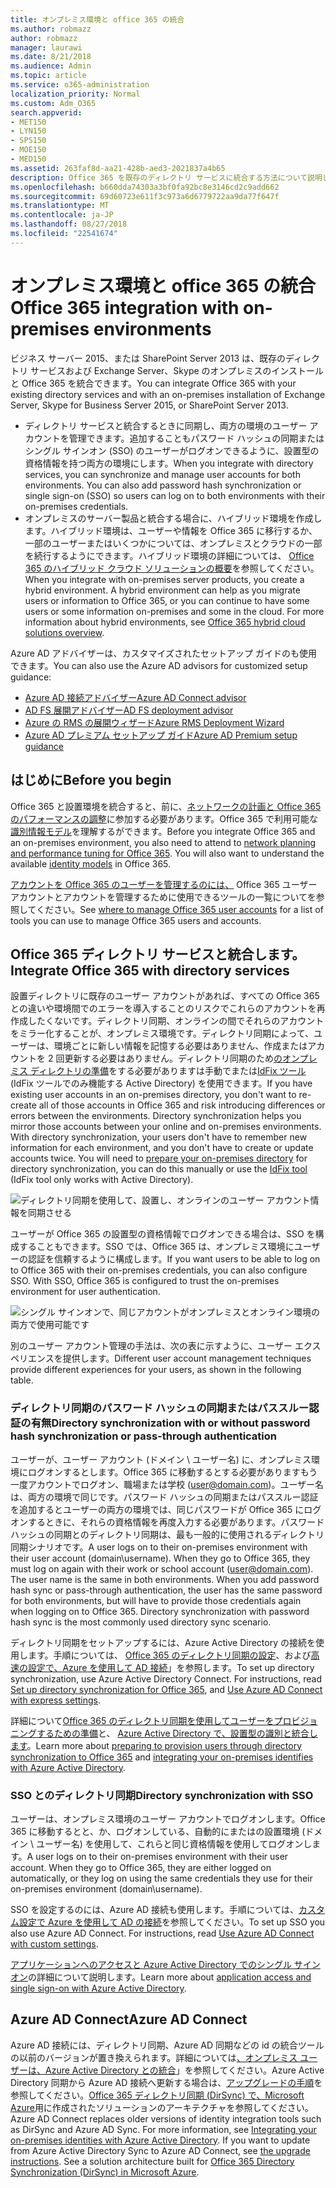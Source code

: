 ```yaml
---
title: オンプレミス環境と office 365 の統合
ms.author: robmazz
author: robmazz
manager: laurawi
ms.date: 8/21/2018
ms.audience: Admin
ms.topic: article
ms.service: o365-administration
localization_priority: Normal
ms.custom: Adm_O365
search.appverid:
- MET150
- LYN150
- SPS150
- MOE150
- MED150
ms.assetid: 263faf8d-aa21-428b-aed3-2021837a4b65
description: Office 365 を既存のディレクトリ サービスに統合する方法について説明します。
ms.openlocfilehash: b660dda74303a3bf0fa92bc8e3146cd2c9add662
ms.sourcegitcommit: 69d60723e611f3c973a6d6779722aa9da77f647f
ms.translationtype: MT
ms.contentlocale: ja-JP
ms.lasthandoff: 08/27/2018
ms.locfileid: "22541674"
---
```

# <a name="office-365-integration-with-on-premises-environments"></a><span data-ttu-id="b7cdd-103">オンプレミス環境と office 365 の統合</span><span class="sxs-lookup"><span data-stu-id="b7cdd-103">Office 365 integration with on-premises environments</span></span>

<span data-ttu-id="b7cdd-104">ビジネス サーバー 2015、または SharePoint Server 2013 は、既存のディレクトリ サービスおよび Exchange Server、Skype のオンプレミスのインストールと Office 365 を統合できます。</span><span class="sxs-lookup"><span data-stu-id="b7cdd-104">You can integrate Office 365 with your existing directory services and with an on-premises installation of Exchange Server, Skype for Business Server 2015, or SharePoint Server 2013.</span></span>
  
 - <span data-ttu-id="b7cdd-p101">ディレクトリ サービスと統合するときに同期し、両方の環境のユーザー アカウントを管理できます。追加することもパスワード ハッシュの同期またはシングル サインオン (SSO) のユーザーがログオンできるように、設置型の資格情報を持つ両方の環境にします。</span><span class="sxs-lookup"><span data-stu-id="b7cdd-p101">When you integrate with directory services, you can synchronize and manage user accounts for both environments. You can also add password hash synchronization or single sign-on (SSO) so users can log on to both environments with their on-premises credentials.</span></span>
 - <span data-ttu-id="b7cdd-p102">オンプレミスのサーバー製品と統合する場合に、ハイブリッド環境を作成します。ハイブリッド環境は、ユーザーや情報を Office 365 に移行するか、一部のユーザーまたはいくつかについては、オンプレミスとクラウドの一部を続行するようにできます。ハイブリッド環境の詳細については、 [Office 365 のハイブリッド クラウド ソリューションの概要](https://support.office.com/article/59616fab-acdb-40e9-b414-cf0c965c80b7)を参照してください。</span><span class="sxs-lookup"><span data-stu-id="b7cdd-p102">When you integrate with on-premises server products, you create a hybrid environment. A hybrid environment can help as you migrate users or information to Office 365, or you can continue to have some users or some information on-premises and some in the cloud. For more information about hybrid environments, see [Office 365 hybrid cloud solutions overview](https://support.office.com/article/59616fab-acdb-40e9-b414-cf0c965c80b7).</span></span>

<span data-ttu-id="b7cdd-110">Azure AD アドバイザーは、カスタマイズされたセットアップ ガイドのも使用できます。</span><span class="sxs-lookup"><span data-stu-id="b7cdd-110">You can also use the Azure AD advisors for customized setup guidance:</span></span>
- [<span data-ttu-id="b7cdd-111">Azure AD 接続アドバイザー</span><span class="sxs-lookup"><span data-stu-id="b7cdd-111">Azure AD Connect advisor</span></span>](https://aka.ms/aadconnectpwsync)
- [<span data-ttu-id="b7cdd-112">AD FS 展開アドバイザー</span><span class="sxs-lookup"><span data-stu-id="b7cdd-112">AD FS deployment advisor</span></span>](https://aka.ms/adfsguidance)
- [<span data-ttu-id="b7cdd-113">Azure の RMS の展開ウィザード</span><span class="sxs-lookup"><span data-stu-id="b7cdd-113">Azure RMS Deployment Wizard</span></span>](https://aka.ms/azuremsguidance)
- [<span data-ttu-id="b7cdd-114">Azure AD プレミアム セットアップ ガイド</span><span class="sxs-lookup"><span data-stu-id="b7cdd-114">Azure AD Premium setup guidance</span></span>](https://aka.ms/aadpguidance)
   
## <a name="before-you-begin"></a><span data-ttu-id="b7cdd-115">はじめに</span><span class="sxs-lookup"><span data-stu-id="b7cdd-115">Before you begin</span></span>
<span data-ttu-id="b7cdd-p103">Office 365 と設置環境を統合すると、前に、[ネットワークの計画と Office 365 のパフォーマンスの調整](network-planning-and-performance.md)に参加する必要があります。Office 365 で利用可能な[識別情報モデル](about-office-365-identity.md)を理解するができます。</span><span class="sxs-lookup"><span data-stu-id="b7cdd-p103">Before you integrate Office 365 and an on-premises environment, you also need to attend to [network planning and performance tuning for Office 365](network-planning-and-performance.md). You will also want to understand the available [identity models](about-office-365-identity.md) in Office 365.</span></span> 

<span data-ttu-id="b7cdd-118">[アカウントを Office 365 のユーザーを管理するのには、](manage-office-365-accounts.md) Office 365 ユーザー アカウントとアカウントを管理するために使用できるツールの一覧についてを参照してください。</span><span class="sxs-lookup"><span data-stu-id="b7cdd-118">See [where to manage Office 365 user accounts](manage-office-365-accounts.md) for a list of tools you can use to manage Office 365 users and accounts.</span></span> 
  
## <a name="integrate-office-365-with-directory-services"></a><span data-ttu-id="b7cdd-119">Office 365 ディレクトリ サービスと統合します。</span><span class="sxs-lookup"><span data-stu-id="b7cdd-119">Integrate Office 365 with directory services</span></span>
<span data-ttu-id="b7cdd-p104">設置ディレクトリに既存のユーザー アカウントがあれば、すべての Office 365 との違いや環境間でのエラーを導入することのリスクでこれらのアカウントを再作成したくないです。ディレクトリ同期、オンラインの間でそれらのアカウントをミラー化することが、オンプレミス環境です。ディレクトリ同期によって、ユーザーは、環境ごとに新しい情報を記憶する必要はありません、作成またはアカウントを 2 回更新する必要はありません。ディレクトリ同期のため[のオンプレミス ディレクトリの準備](prepare-for-directory-synchronization.md)をする必要がありますは手動でまたは[IdFix ツール](install-and-run-idfix.md)(IdFix ツールでのみ機能する Active Directory) を使用できます。</span><span class="sxs-lookup"><span data-stu-id="b7cdd-p104">If you have existing user accounts in an on-premises directory, you don't want to re-create all of those accounts in Office 365 and risk introducing differences or errors between the environments. Directory synchronization helps you mirror those accounts between your online and on-premises environments. With directory synchronization, your users don't have to remember new information for each environment, and you don't have to create or update accounts twice. You will need to [prepare your on-premises directory](prepare-for-directory-synchronization.md) for directory synchronization, you can do this manually or use the [IdFix tool](install-and-run-idfix.md) (IdFix tool only works with Active Directory).</span></span> 
  
![ディレクトリ同期を使用して、設置し、オンラインのユーザー アカウント情報を同期させる](media/a64af0d0-9be6-46b1-8727-277e683abf5e.png)
  
<span data-ttu-id="b7cdd-p105">ユーザーが Office 365 の設置型の資格情報でログオンできる場合は、SSO を構成することもできます。SSO では、Office 365 は、オンプレミス環境にユーザーの認証を信頼するように構成します。</span><span class="sxs-lookup"><span data-stu-id="b7cdd-p105">If you want users to be able to log on to Office 365 with their on-premises credentials, you can also configure SSO. With SSO, Office 365 is configured to trust the on-premises environment for user authentication.</span></span>
  
![シングル サインオンで、同じアカウントがオンプレミスとオンライン環境の両方で使用可能です](media/d76235f2-8a53-405e-b8ef-dfa4cfc208b8.png)
  
<span data-ttu-id="b7cdd-128">別のユーザー アカウント管理の手法は、次の表に示すように、ユーザー エクスペリエンスを提供します。</span><span class="sxs-lookup"><span data-stu-id="b7cdd-128">Different user account management techniques provide different experiences for your users, as shown in the following table.</span></span>
 
### <a name="directory-synchronization-with-or-without-password-hash-synchronization-or-pass-through-authentication"></a><span data-ttu-id="b7cdd-129">**ディレクトリ同期のパスワード ハッシュの同期またはパススルー認証の有無**</span><span class="sxs-lookup"><span data-stu-id="b7cdd-129">**Directory synchronization with or without password hash synchronization or pass-through authentication**</span></span>
<span data-ttu-id="b7cdd-p106">ユーザーが、ユーザー アカウント (ドメイン \ ユーザー名) に、オンプレミス環境にログオンするとします。Office 365 に移動するとする必要がありますもう一度アカウントでログオン、職場または学校 (user@domain.com)。ユーザー名は、両方の環境で同じです。パスワード ハッシュの同期またはパススルー認証を追加するとユーザーの両方の環境では、同じパスワードが Office 365 にログオンするときに、それらの資格情報を再度入力する必要があります。パスワード ハッシュの同期とのディレクトリ同期は、最も一般的に使用されるディレクトリ同期シナリオです。</span><span class="sxs-lookup"><span data-stu-id="b7cdd-p106">A user logs on to their on-premises environment with their user account (domain\username). When they go to Office 365, they must log on again with their work or school account (user@domain.com). The user name is the same in both environments. When you add password hash sync or pass-through authentication, the user has the same password for both environments, but will have to provide those credentials again when logging on to Office 365. Directory synchronization with password hash sync is the most commonly used directory sync scenario.</span></span>

<span data-ttu-id="b7cdd-p107">ディレクトリ同期をセットアップするには、Azure Active Directory の接続を使用します。手順については、 [Office 365 のディレクトリ同期の設定](set-up-directory-synchronization.md)、および[高速の設定で、Azure を使用して AD 接続](https://go.microsoft.com/fwlink/p/?LinkId=698537)」を参照します。</span><span class="sxs-lookup"><span data-stu-id="b7cdd-p107">To set up directory synchronization, use Azure Active Directory Connect. For instructions, read [Set up directory synchronization for Office 365](set-up-directory-synchronization.md), and [Use Azure AD Connect with express settings](https://go.microsoft.com/fwlink/p/?LinkId=698537).</span></span>

<span data-ttu-id="b7cdd-137">詳細について[Office 365 のディレクトリ同期を使用してユーザーをプロビジョニングするための準備](prepare-for-directory-synchronization.md)と、 [Azure Active Directory で、設置型の識別と統合します](https://go.microsoft.com/fwlink/?LinkId=518101)。</span><span class="sxs-lookup"><span data-stu-id="b7cdd-137">Learn more about [preparing to provision users through directory synchronization to Office 365](prepare-for-directory-synchronization.md) and [integrating your on-premises identifies with Azure Active Directory](https://go.microsoft.com/fwlink/?LinkId=518101).</span></span>

### <a name="directory-synchronization-with-sso"></a><span data-ttu-id="b7cdd-138">**SSO とのディレクトリ同期**</span><span class="sxs-lookup"><span data-stu-id="b7cdd-138">**Directory synchronization with SSO**</span></span>
<span data-ttu-id="b7cdd-p108">ユーザーは、オンプレミス環境のユーザー アカウントでログオンします。Office 365 に移動するとと、か、ログオンしている、自動的にまたはの設置環境 (ドメイン \ ユーザー名) を使用して、これらと同じ資格情報を使用してログオンします。</span><span class="sxs-lookup"><span data-stu-id="b7cdd-p108">A user logs on to their on-premises environment with their user account. When they go to Office 365, they are either logged on automatically, or they log on using the same credentials they use for their on-premises environment (domain\username).</span></span>

<span data-ttu-id="b7cdd-p109">SSO を設定するのには、Azure AD 接続も使用します。手順については、[カスタム設定で Azure を使用して AD の接続](https://go.microsoft.com/fwlink/p/?LinkID=698430)を参照してください。</span><span class="sxs-lookup"><span data-stu-id="b7cdd-p109">To set up SSO you also use Azure AD Connect. For instructions, read [Use Azure AD Connect with custom settings](https://go.microsoft.com/fwlink/p/?LinkID=698430).</span></span>

<span data-ttu-id="b7cdd-143">[アプリケーションへのアクセスと Azure Active Directory でのシングル サインオン](https://go.microsoft.com/fwlink/p/?LinkId=698604)の詳細について説明します。</span><span class="sxs-lookup"><span data-stu-id="b7cdd-143">Learn more about [application access and single sign-on with Azure Active Directory](https://go.microsoft.com/fwlink/p/?LinkId=698604).</span></span>

## <a name="azure-ad-connect"></a><span data-ttu-id="b7cdd-144">Azure AD Connect</span><span class="sxs-lookup"><span data-stu-id="b7cdd-144">Azure AD Connect</span></span>
<span data-ttu-id="b7cdd-p110">Azure AD 接続には、ディレクトリ同期、Azure AD 同期などの id の統合ツールの以前のバージョンが置き換えられます。詳細については[、オンプレミス ユーザーは、Azure Active Directory との統合](https://go.microsoft.com/fwlink/p/?LinkId=527969)」を参照してください。Azure Active Directory 同期から Azure AD 接続へ更新する場合は、[アップグレードの手順](https://go.microsoft.com/fwlink/p/?LinkId=733240)を参照してください。[Office 365 ディレクトリ同期 (DirSync) で、Microsoft Azure](https://go.microsoft.com/fwlink/?LinkId=517887)用に作成されたソリューションのアーキテクチャを参照してください。</span><span class="sxs-lookup"><span data-stu-id="b7cdd-p110">Azure AD Connect replaces older versions of identity integration tools such as DirSync and Azure AD Sync. For more information, see [Integrating your on-premises identities with Azure Active Directory](https://go.microsoft.com/fwlink/p/?LinkId=527969). If you want to update from Azure Active Directory Sync to Azure AD Connect, see [the upgrade instructions](https://go.microsoft.com/fwlink/p/?LinkId=733240). See a solution architecture built for [Office 365 Directory Synchronization (DirSync) in Microsoft Azure](https://go.microsoft.com/fwlink/?LinkId=517887).</span></span>